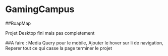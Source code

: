 # GamingCampus

##RoapMap

Projet Desktop fini mais pas completement 

##A faire : 
Media Query pour le mobile,
Ajouter le hover sur li de navigation, 
Reperer tout ce qui casse la page
terminer le projet
